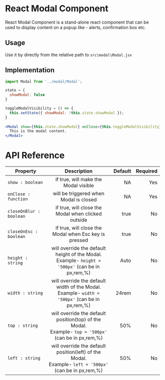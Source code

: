 # React Modal Component
React Modal Component is a stand-alone react component that can be used to display content on a popup like - 
alerts, confirmation box etc.

## Usage
Use it by directly from the relative path to 
```src\modal\Modal.jsx```

## Implementation
```jsx
import Modal from '../modal/Modal';

state = {
  showModal: false
}

toggleModalVisibility = () => {
  this.setState({ showModal: !this.state.showModal });
}
    
<Modal show={this.state.showModal} onClose={this.toggleModalVisibility}>
  This is the modal content.
</Modal>
```

# API Reference

| Property        | Description                                 | Default |   Required
| -------------   |:-------------:                              | -----:  |   -----:|
| `show : boolean`        |if true, will make the Modal visible    | NA      | Yes
| `onClose : function`     |will be triggered when Modal is closed  | NA      | Yes
| `closeOnBlur : boolean` |if true, will close the Modal when clicked outside      |    true | No
| `closeOnEsc : boolean` |if true, will close the Modal when Esc key is pressed      |    true | No
| `height : string` |will override the default height of the Modal.<br>Example- `height = '500px'` (can be in px,rem,%)     |  Auto | No
| `width : string` |will override the default width of the Modal.<br>Example- `width = '500px'` (can be in px,rem,%)     |  24rem | No
| `top : string` |will override the default position(top) of the Modal.<br>Example- `top = '500px'` (can be in px,rem,%)     |  50% | No
| `left : string` |will override the default position(left) of the Modal.<br>Example- `left = '500px'` (can be in px,rem,%)     |  50% | No
